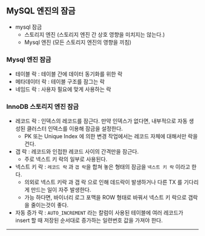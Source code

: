 ## MySQL 엔진의 잠금

- mysql 잠금
  - 스토리지 엔진 (스토리지 엔진 간 상호 영향을 미치지는 않는다.)
  - Mysql 엔진 (모든 스토리지 엔진의 영향을 끼침)


### Mysql 엔진 잠금
- 테이블 락 : 테이블 간에 데이터 동기화를 위한 락
- 메타데이터 락 : 테이블 구조를 잠그는 락
- 네임드 락 : 사용자 필요에 맞게 사용하는 락

### InnoDB 스토리지 엔진 잠금

- 레코드 락 : 인덱스의 레코드를 잠근다. 만약 인덱스가 없다면, 내부적으로 자동 생성된 클러스터 인덱스를 이용해 잠금을 설정한다.
  - PK 또는 Unique Index 에 의한 변경 작업에서는 레코드 자체에 대해서만 락을 건다.
- 갭 락 : 레코드와 인접한 레코드 사이의 간격만을 잠근다.
  - 주로 넥스트 키 락의 일부로 사용된다.
- 넥스트 키 락 : `레코드 락` 과 `갭 락`을 합쳐 놓은 형태의 잠금을 `넥스트 키 락` 이라고 한다.
  - 의외로 넥스트 키락 과 갭 락 으로 인해 데드락이 발생하거나 다른 TX 를 기다리게 만드는 일이 자주 발생한다.
  - 가능 하다면, 바이너리 로그 포맥을 ROW 형태로 바꿔서 넥스트 키 락으로 갭락을 줄이는것이 좋다.
- 자동 증가 락 : `AUTO_INCREMENT` 라는 칼럼이 사용된 테이블에 여러 레코드가 insert 할 때 저장된 순서대로 증가하는 일련번호 값을 가져야 한다.

---
